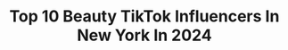 ---
title: Top 10 Beauty TikTok Influencers In New York In 2024
description: >-
  Find top beauty TikTok influencers in New York in 2024. Most popular hashtags: #fyp #beauty #newyork #nyc.
platform: TikTok
hits: 84
text_top: Discover the most popular TikTok influencers on inBeat.
text_bottom: Our database aggregates 84 TikTok influencers like this in New York, United States for you to pitch.
profiles:
  - username: "argentinianking"
    fullname: >-
      Nico Z
    bio: >-
      Miami / New York / Buenos Aires 20 Insta @nicozeliks
    location: "United States"
    followers: 13700
    engagement: 1332
    commentsToLikes: 0.047059
    id: ck8ttln67s0q00j78o7y7pini
    verified: false
    hashtags: "#lgbt, #miami, #viral, #fyp"
  - username: "lower48"
    fullname: >-
      lower48
    bio: >-
      PNW Hiker 🌲Blue State Conservative 🇺🇸 LEOW 🚨 ❤️ Trumpublican ❤️
    location: "United States"
    followers: 55900
    engagement: 2735
    commentsToLikes: 0.068521
    id: ckdc0quhmfh6m0j23ya5hnx7a
    verified: false
    hashtags: "#red, #debate, #thoughts, #redpill"
  - username: "danielbooter"
    fullname: >-
      Daniel Booter
    bio: >-
      📍NYC
    location: "United States"
    followers: 34700
    engagement: 599
    commentsToLikes: 0.055905
    id: ckbkg63sb7euc0j23qourftld
    verified: false
    hashtags: "#views, #la, #lux, #nj"
  - username: "ines.alfaro"
    fullname: >-
      Inés Alfaro
    bio: >-
      Latina. 📍NYC Esthetician & makeup Just for fun
    location: "United States"
    followers: 21700
    engagement: 523
    commentsToLikes: 0.044489
    id: ckbfat1nq2ecs0j23v8xned1n
    verified: false
    hashtags: "#nyc, #newyorklife, #newyork, #fyp"
  - username: "mari_aguirre_"
    fullname: >-
      mari
    bio: >-
      email: makeupbymariquita@gmail.com she/her
    location: "United States"
    followers: 155800
    engagement: 1033
    commentsToLikes: 0.019832
    id: ck7zosnmglrdn0j78puhwhvd6
    verified: false
    hashtags: "#trendy, #fyp, #affordable, #target"
  - username: "greyzhagan"
    fullname: >-
      grace
    bio: >-
      📍NYC IG: gracehagan 💫
    location: "United States"
    followers: 31900
    engagement: 720
    commentsToLikes: 0.030084
    id: ck8z40xwpbvn80j78d9bww00w
    verified: false
    hashtags: "#nyc, #fyp, #newyorkcity, #foryoupage"
  - username: "ash.fromnyc"
    fullname: >-
      Ash💋🍭💥
    bio: >-
      NYC🗽 Beauty, hauls and more✨ Follow me on IG ash.fromnyc🍭 SC: Kath.erinex9 🍬
    location: "United States"
    followers: 4755
    engagement: 263
    commentsToLikes: 0.000000
    id: ckbf22vp1orwy0j236ywe9rel
    verified: false
    hashtags: "#foryou, #dollartree, #fyp, #target"
  - username: "innahershko"
    fullname: >-
      Inna Hershko
    bio: >-
      Follow me for makeup - skincare - outfits - mom stuff Reviews + Favorites ❤️
    location: "United States"
    followers: 2605
    engagement: 445
    commentsToLikes: 0.058592
    id: ckai2mrcygej60i78ua82pjgm
    verified: false
    hashtags: "#kidsfashion, #activitiesforkids, #learnfromme, #ownthecurve"
  - username: "thatgirlthatdidyourhair"
    fullname: >-
      TGTDYH
    bio: >-
      HAIR SHOP MERCH SERVICES TEL: 1-800-BLOWME™
    location: "United States"
    followers: 15700
    engagement: 639
    commentsToLikes: 0.009959
    id: ckb99s6zuua1g0j23ee2ookod
    verified: false
    hashtags: "#beautyhacks, #nyc, #beautytips, #fyp"
  - username: "itshuyennguyen"
    fullname: >-
      Huyen Nguyen | NYC
    bio: >-
      📍New York City Fashion • Beauty • Self Love 📩 : itshuyennguyen@gmail.com
    location: "United States"
    followers: 14700
    engagement: 689
    commentsToLikes: 0.045216
    id: ckdbspcxxclpo0j2348ud9z0c
    verified: false
    hashtags: "#nyc, #greenscreenvideo, #greenscreen, #fashion"
---